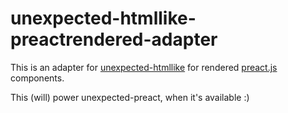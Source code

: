 # unexpected-htmllike-preactrendered-adapter

This is an adapter for [unexpected-htmllike](https://github.com/bruderstein/unexpected-htmllike) for rendered [preact.js](https://preactjs.com) components.

This (will) power unexpected-preact, when it's available :)
